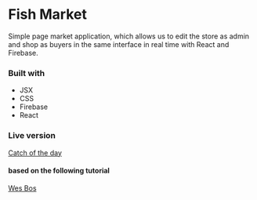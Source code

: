 # Fish Market
Simple page market application, which allows us to edit the store as admin and shop as buyers in the same interface in real time with React and Firebase.

### Built with
 - JSX
 - CSS
 - Firebase
 - React

### Live version
[Catch of the day](https://react.siposmark.com)
#### based on the following tutorial
[Wes Bos](https://reactforbeginners.com)
